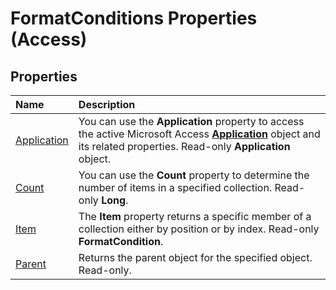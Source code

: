 
# FormatConditions Properties (Access)

## Properties



|**Name**|**Description**|
|:-----|:-----|
|[Application](2c02da47-d005-ef0e-650c-106257342ed0.md)|You can use the  **Application** property to access the active Microsoft Access **[Application](aefb0713-97e6-e2c7-e530-8fd2e1316a55.md)** object and its related properties. Read-only **Application** object.|
|[Count](3a8473d0-ff81-eaec-0567-c34d45f49a05.md)|You can use the  **Count** property to determine the number of items in a specified collection. Read-only **Long**.|
|[Item](8de3c1bf-86d6-be3f-e4b0-bc4140eee1d3.md)|The  **Item** property returns a specific member of a collection either by position or by index. Read-only **FormatCondition**.|
|[Parent](9f083386-d4fb-97e4-c733-75ff416a1012.md)|Returns the parent object for the specified object. Read-only.|
